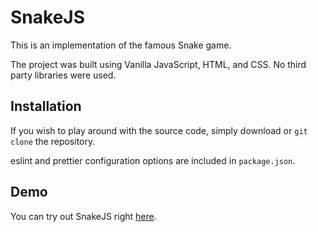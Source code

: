 # SnakeJS

This is an implementation of the famous Snake game.

The project was built using Vanilla JavaScript, HTML, and CSS. No third party libraries were used.

## Installation

If you wish to play around with the source code, simply download or `git clone` the repository.

eslint and prettier configuration options are included in `package.json`.

## Demo 

You can try out SnakeJS right [here](https://zakariaelas.github.io/SnakeJS/).

